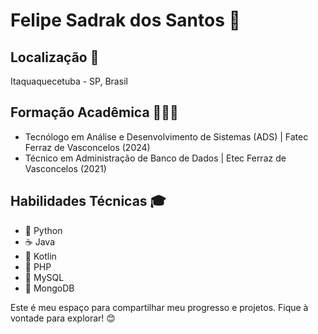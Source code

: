 # Felipe Sadrak dos Santos 👋

## Localização 📍
Itaquaquecetuba - SP, Brasil

## Formação Acadêmica 👨🏽‍💻
- Tecnólogo em Análise e Desenvolvimento de Sistemas (ADS) | Fatec Ferraz de Vasconcelos (2024)
- Técnico em Administração de Banco de Dados | Etec Ferraz de Vasconcelos (2021)

## Habilidades Técnicas 🎓
- :snake: Python
- :coffee: Java
- 🤖 Kotlin 
- :elephant: PHP
- :floppy_disk: MySQL
- :deciduous_tree: MongoDB

Este é meu espaço para compartilhar meu progresso e projetos. Fique à vontade para explorar! 😊
